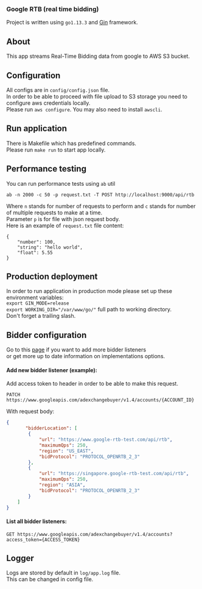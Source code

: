 ### Google RTB (real time bidding)
Project is written using `go1.13.3` and [Gin](https://github.com/gin-gonic/gin) framework. 

## About
This app streams Real-Time Bidding data from google to AWS S3 bucket.

## Configuration
All configs are in `config/config.json` file.  
In order to be able to proceed with file upload to S3 storage you need to configure aws credentials locally.  
Please run `aws configure`. You may also need to install `awscli`.

## Run application

There is Makefile which has predefined commands.  
Please run `make run` to start app locally.

## Performance testing

You can run performance tests using `ab` util

`ab -n 2000 -c 50 -p request.txt -T POST http://localhost:9000/api/rtb`

Where `n` stands for number of requests to perform and `c` stands for number of multiple requests to make at a time.  
Parameter `p`  is for file with json request body.  
Here is an example of `request.txt` file content:
```
{
	"number": 100,
	"string": "hello world",
	"float": 5.55
}
```

## Production deployment
In order to run application in production mode please set up these environment variables:  
`export GIN_MODE=release`  
`export WORKING_DIR="/var/www/go/"` full path to working directory.  
Don't forget a trailing slash.

## Bidder configuration
Go to this [page](https://developers.google.com/authorized-buyers/apis/v1.4/accounts#bidderLocation.bidProtocol) if you want to add more bidder listeners  
or get more up to date information on implementations options.

#### Add new bidder listener (example): 
Add access token to header in order to be able to make this request.  
```
PATCH https://www.googleapis.com/adexchangebuyer/v1.4/accounts/{ACCOUNT_ID}
```
With request body:
```json
{
	   "bidderLocation": [
        {
            "url": "https://www.google-rtb-test.com/api/rtb",
            "maximumQps": 250,
            "region": "US_EAST",
            "bidProtocol": "PROTOCOL_OPENRTB_2_3"
        },
        {
            "url": "https://singapore.google-rtb-test.com/api/rtb",
            "maximumQps": 250,
            "region": "ASIA",
            "bidProtocol": "PROTOCOL_OPENRTB_2_3"
        }
    ]
}
```
#### List all bidder listeners:
```
GET https://www.googleapis.com/adexchangebuyer/v1.4/accounts?access_token={ACCESS_TOKEN}
```

## Logger
Logs are stored by default in `log/app.log` file.  
This can be changed in config file.